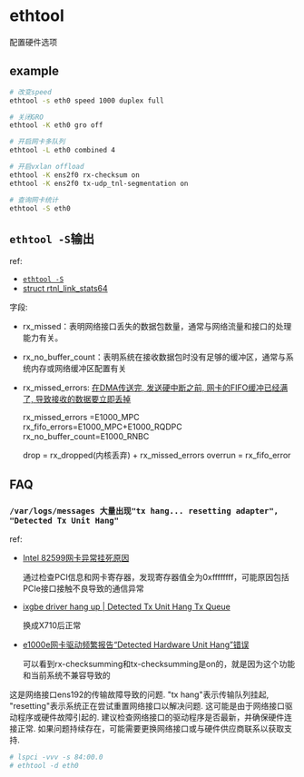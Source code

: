 # ethtool

配置硬件选项

## example
```bash
# 改变speed
ethtool -s eth0 speed 1000 duplex full

# 关闭GRO
ethtool -K eth0 gro off

# 开启网卡多队列
ethtool -L eth0 combined 4

# 开启vxlan offload
ethtool -K ens2f0 rx-checksum on
ethtool -K ens2f0 tx-udp_tnl-segmentation on

# 查询网卡统计
ethtool -S eth0
```

## `ethtool -S`输出
ref:
- [`ethtool -S`](https://support.huawei.com/enterprise/zh/doc/EDOC1100280170/4697098e)
- [struct rtnl_link_stats64](https://docs.kernel.org/networking/statistics.html)

字段:
- rx_missed：表明网络接口丢失的数据包数量，通常与网络流量和接口的处理能力有关。
- rx_no_buffer_count：表明系统在接收数据包时没有足够的缓冲区，通常与系统内存或网络缓冲区配置有关
- rx_missed_errors: [在DMA传送完, 发送硬中断之前, 网卡的FIFO缓冲已经满了, 导致接收的数据要立即丢掉](https://lp007819.wordpress.com/2013/05/23/intel%E7%BD%91%E5%8D%A1%E7%8A%B6%E6%80%81%E7%BB%9F%E8%AE%A1%E7%96%91%E9%97%AE/)

    rx_missed_errors =E1000_MPC
    rx_fifo_errors=E1000_MPC+E1000_RQDPC
    rx_no_buffer_count=E1000_RNBC

    drop = rx_dropped(内核丢弃) + rx_missed_errors
    overrun = rx_fifo_error

## FAQ
### `/var/logs/messages 大量出现"tx hang... resetting adapter", "Detected Tx Unit Hang"`
ref:
- [Intel 82599网卡异常挂死原因](https://www.cnblogs.com/smith9527/p/10348953.html)

    通过检查PCI信息和网卡寄存器，发现寄存器值全为0xffffffff，可能原因包括PCIe接口接触不良导致的通信异常
- [ixgbe driver hang up | Detected Tx Unit Hang Tx Queue](https://forum.proxmox.com/threads/ixgbe-driver-hang-up-detected-tx-unit-hang-tx-queue.120328/)

    换成X710后正常
- [e1000e网卡驱动频繁报告“Detected Hardware Unit Hang”错误](https://www.aliencn.net/archives/412)

    可以看到rx-checksumming和tx-checksumming是on的，就是因为这个功能和当前系统不兼容导致的

这是网络接口ens192的传输故障导致的问题. "tx hang"表示传输队列挂起, "resetting"表示系统正在尝试重置网络接口以解决问题. 这可能是由于网络接口驱动程序或硬件故障引起的.
建议检查网络接口的驱动程序是否最新，并确保硬件连接正常. 如果问题持续存在，可能需要更换网络接口或与硬件供应商联系以获取支持.

```bash
# lspci -vvv -s 84:00.0
# ethtool -d eth0
```
